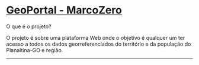 [GeoPortal - MarcoZero](https://carlosneto726.github.io/GeoPortal-MarcoZero.github.io/)
================================
O que é o projeto?

O projeto é sobre uma plataforma Web onde o objetivo é qualquer um ter acesso a todos os dados georreferenciados do território e da população do Planaltina-GO e região.

--------------------------------------------------




